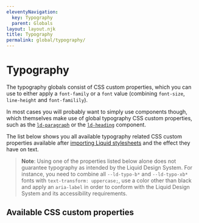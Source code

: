 ```yaml
---
eleventyNavigation:
  key: Typography
  parent: Globals
layout: layout.njk
title: Typography
permalink: global/typography/
---
```


# Typography

The typography globals consist of CSS custom properties, which you can use to either apply a `font-family` or a `font` value (combining `font-size`, `line-height` and `font-familily`).

In most cases you will probably want to simply use components though, which themselves make use of global typography CSS custom properties, such as the [`ld-paragraph`](components/ld-paragraph/) or the [`ld-heading`](components/ld-heading/) component.

The list below shows you all available typography related CSS custom properties available after [importing Liquid stylesheets](liquid/getting-started/#import-stylesheets) and the effect they have on text.

> **Note**: Using one of the properties listed below alone does not guarantee typography as intended by the Liquid Design System. For instance, you need to combine all `--ld-typo-b*` and `--ld-typo-xb*` fonts with `text-transform: uppercase;`, use a color other than black and apply an `aria-label` in order to conform with the Liquid Design System and its accessibility requirements.

## Available CSS custom properties

<docs-typography var="--ld-font-body" prop="font-family" val="'Lato', Helvetica, Arial, sans-serif"></docs-typography>
<docs-typography var="--ld-font-display" prop="font-family" val="'MWeb', Helvetica, Arial, sans-serif"></docs-typography>
<docs-typography var="--ld-typo-b1" val="3rem / 120% 'MWeb', Helvetica, Arial, sans-serif"></docs-typography>
<docs-typography var="--ld-typo-b2" val="2.5rem / 120% 'MWeb', Helvetica, Arial, sans-serif"></docs-typography>
<docs-typography var="--ld-typo-b3" val="2.25rem / 120% 'MWeb', Helvetica, Arial, sans-serif"></docs-typography>
<docs-typography var="--ld-typo-b4" val="2rem / 120% 'MWeb', Helvetica, Arial, sans-serif"></docs-typography>
<docs-typography var="--ld-typo-b5" val="1.625rem / 120% 'MWeb', Helvetica, Arial, sans-serif"></docs-typography>
<docs-typography var="--ld-typo-b6" val="1.375rem / 120% 'MWeb', Helvetica, Arial, sans-serif"></docs-typography>
<docs-typography var="--ld-typo-h1" val="2rem / 140% 'Lato', Helvetica, Arial, sans-serif"></docs-typography>
<docs-typography var="--ld-typo-h2" val="1.625rem / 140% 'Lato', Helvetica, Arial, sans-serif"></docs-typography>
<docs-typography var="--ld-typo-h3" val="1.375rem / 140% 'Lato', Helvetica, Arial, sans-serif"></docs-typography>
<docs-typography var="--ld-typo-h4" val="1.125rem / 140% 'Lato', Helvetica, Arial, sans-serif"></docs-typography>
<docs-typography var="--ld-typo-h5" val="1rem / 140% 'Lato', Helvetica, Arial, sans-serif"></docs-typography>
<docs-typography var="--ld-typo-h6" val="0.875rem / 140% 'Lato', Helvetica, Arial, sans-serif"></docs-typography>
<docs-typography var="--ld-typo-xb1" val="5.75rem / 120% 'MWeb', Helvetica, Arial, sans-serif"></docs-typography>
<docs-typography var="--ld-typo-xb2" val="4.5rem / 120% 'MWeb', Helvetica, Arial, sans-serif"></docs-typography>
<docs-typography var="--ld-typo-xb3" val="4rem / 120% 'MWeb', Helvetica, Arial, sans-serif"></docs-typography>
<docs-typography var="--ld-typo-xh1" val="5.75rem / 120% 'Lato', Helvetica, Arial, sans-serif"></docs-typography>
<docs-typography var="--ld-typo-xh2" val="4.5rem / 120% 'Lato', Helvetica, Arial, sans-serif"></docs-typography>
<docs-typography var="--ld-typo-xh3" val="4rem / 120% 'Lato', Helvetica, Arial, sans-serif"></docs-typography>
<docs-typography var="--ld-typo-xh4" val="3rem / 120% 'Lato', Helvetica, Arial, sans-serif"></docs-typography>
<docs-typography var="--ld-typo-xh5" val="2.5rem / 120% 'Lato', Helvetica, Arial, sans-serif"></docs-typography>
<docs-typography var="--ld-typo-xh6" val="2.25rem / 120% 'Lato', Helvetica, Arial, sans-serif"></docs-typography>
<docs-typography var="--ld-typo-body-l" val="1.125rem / 160% 'Lato', Helvetica, Arial, sans-serif"></docs-typography>
<docs-typography var="--ld-typo-body-m" val="1rem / 160% 'Lato', Helvetica, Arial, sans-serif"></docs-typography>
<docs-typography var="--ld-typo-body-s" val="0.875rem / 176% 'Lato', Helvetica, Arial, sans-serif"></docs-typography>
<docs-typography var="--ld-typo-body-xl" val="1.375rem / 160% 'Lato', Helvetica, Arial, sans-serif"></docs-typography>
<docs-typography var="--ld-typo-body-xs" val="0.75rem / 180% 'Lato', Helvetica, Arial, sans-serif"></docs-typography>
<docs-typography var="--ld-typo-cap-l" val="1.25rem / 140% 'Lato', Helvetica, Arial, sans-serif"></docs-typography>
<docs-typography var="--ld-typo-cap-m" val="0.875rem / 140% 'Lato', Helvetica, Arial, sans-serif"></docs-typography>
<docs-typography var="--ld-typo-label-m" val="1rem / 140% 'Lato', Helvetica, Arial, sans-serif"></docs-typography>
<docs-typography var="--ld-typo-label-s" val="0.875rem / 140% 'Lato', Helvetica, Arial, sans-serif"></docs-typography>
